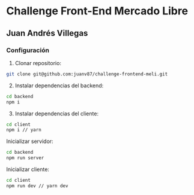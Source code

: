 # Challenge Front-End Mercado Libre

## Juan Andrés Villegas

### Configuración
  
1. Clonar repositorio:
```bash
git clone git@github.com:juanv87/challenge-frontend-meli.git
```

2. Instalar dependencias del backend:
```bash
cd backend
npm i 
```

3. Instalar dependencias del cliente:
```bash
cd client
npm i // yarn
```

Inicializar servidor:
```bash
cd backend
npm run server
```

Inicializar cliente:
```bash
cd client
npm run dev // yarn dev
```





